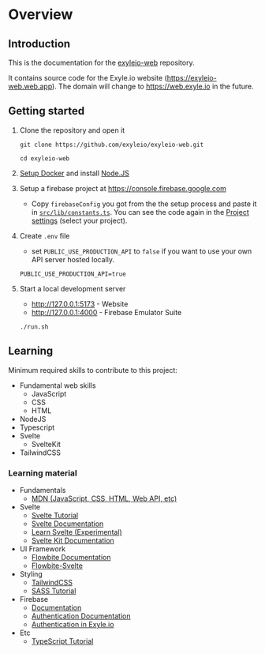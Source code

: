 # Overview

## Introduction

This is the documentation for the
[exyleio-web](https://github.com/exyleio/exyleio-web)
repository.

It contains source code for the Exyle.io website (https://exyleio-web.web.app).
The domain will change to https://web.exyle.io in the future.

## Getting started

1. Clone the repository and open it

   ```
   git clone https://github.com/exyleio/exyleio-web.git
   ```

   ```
   cd exyleio-web
   ```

2. [Setup Docker](/docs/contribution-guides/developers/docker) and install
   [Node.JS](https://nodejs.org)

3. Setup a firebase project at https://console.firebase.google.com

   - Copy `firebaseConfig` you got from the the setup process and paste it in
     [`src/lib/constants.ts`](https://github.com/exyleio/exyleio-web/blob/master/src/lib/constants.ts).
     You can see the code again in the
     [Project settings](https://console.firebase.google.com/project/_/settings/general/web)
     (select your project).

4. Create `.env` file

   - set `PUBLIC_USE_PRODUCTION_API` to `false` if you want to use your own API
     server hosted locally.

   ```dosini
   PUBLIC_USE_PRODUCTION_API=true
   ```

5. Start a local development server

   - http://127.0.0.1:5173 - Website
   - http://127.0.0.1:4000 - Firebase Emulator Suite

   ```
   ./run.sh
   ```

## Learning

Minimum required skills to contribute to this project:

- Fundamental web skills
  - JavaScript
  - CSS
  - HTML
- NodeJS
- Typescript
- Svelte
  - SvelteKit
- TailwindCSS

### Learning material

- Fundamentals
  - [MDN (JavaScript, CSS, HTML, Web API, etc)](https://developer.mozilla.org/docs/Web)
- Svelte
  - [Svelte Tutorial](https://svelte.dev/tutorial)
  - [Svelte Documentation](https://svelte.dev/docs)
  - [Learn Svelte (Experimental)](https://learn.svelte.dev)
  - [Svelte Kit Documentation](https://kit.svelte.dev/docs)
- UI Framework
  - [Flowbite Documentation](https://flowbite.com/docs)
  - [Flowbite-Svelte](https://flowbite-svelte.com)
- Styling
  - [TailwindCSS](https://tailwindcss.com/docs)
  - [SASS Tutorial](https://sass-lang.com/guide)
- Firebase
  - [Documentation](https://firebase.google.com/docs)
  - [Authentication Documentation](https://firebase.google.com/docs/auth)
  - [Authentication in Exyle.io](/docs/game-design/authentication)
- Etc
  - [TypeScript Tutorial](https://www.typescripttutorial.net)

